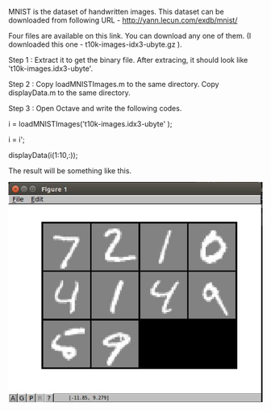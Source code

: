 MNIST is the dataset of handwritten images.
This dataset can be downloaded from following URL - http://yann.lecun.com/exdb/mnist/

Four files are available on this link. You can download any one of them.
(I downloaded this one - t10k-images-idx3-ubyte.gz ).

Step 1 : 
Extract it to get the binary file. After extracing, it should look like 't10k-images.idx3-ubyte'.

Step 2 :
Copy loadMNISTImages.m to the same directory.
Copy displayData.m to the same directory.

Step 3 :
Open Octave and write the following codes.


i = loadMNISTImages('t10k-images.idx3-ubyte' );

i = i';

displayData(i(1:10,:));



The result will be something like this. 


![alt text](https://github.com/mehtaanuj95/Some-Useful-Codes/blob/master/Reading%20data%20from%20MNIST%20dataset/result.jpg)
